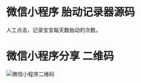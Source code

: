 # 微信小程序 胎动记录器源码

人工点击，记录宝宝每天数胎动的次数。

# 微信小程序分享 二维码


![微信小程序二维码](http://api.dll0.com/public/img/gh_af9a359f2594_430.jpg)

